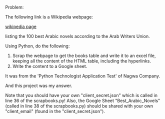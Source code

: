 Problem:

The following link is a Wikipedia webpage:

[wikipedia page](https://ar.wikipedia.org/wiki/%D9%82%D8%A7%D8%A6%D9%85%D8%A9_%D8%A3%D9%81%D8%B6%D9%84_%D9%85%D8%A6%D8%A9_%D8%B1%D9%88%D8%A7%D9%8A%D8%A9_%D8%B9%D8%B1%D8%A8%D9%8A%D8%A9)

listing the 100 best Arabic novels according to the Arab Writers
Union.

Using Python, do the following:
1. Scrap the webpage to get the books table and write it to an excel file, keeping all the content of the HTML table, including the hyperlinks.
2. Write the content to a Google sheet.

It was from the 'Python Technologist Application Test' of Nagwa Company.

And this project was my answer.

Note that you should have your own "client_secret.json" which is called in line 36 of the scrapbooks.py!
Also, the Google Sheet "Best_Arabic_Novels" (called in line 38 of the scrapbooks.py) should be shared with your own "client_email" (found in the "client_secret.json").